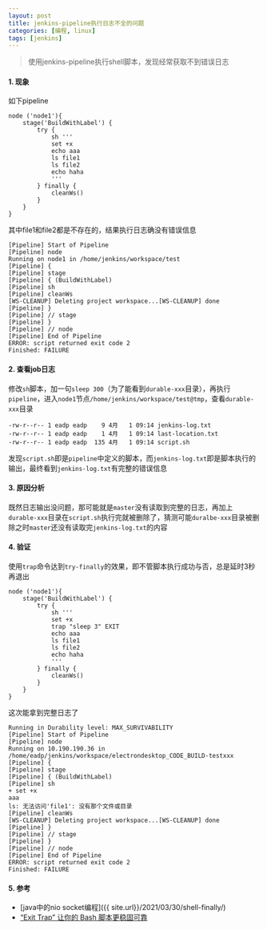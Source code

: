 ```yaml
---
layout: post
title: jenkins-pipeline执行日志不全的问题
categories: [编程, linux]
tags: [jenkins]
---
```


> 使用jenkins-pipeline执行shell脚本，发现经常获取不到错误日志

#### 1. 现象

如下pipeline
```
node ('node1'){
    stage('BuildWithLabel') {
        try {
            sh '''
            set +x
            echo aaa
            ls file1
            ls file2
            echo haha
            '''
        } finally {
            cleanWs()
        }
    }
}
```

其中file1和file2都是不存在的，结果执行日志确没有错误信息

```
[Pipeline] Start of Pipeline
[Pipeline] node
Running on node1 in /home/jenkins/workspace/test
[Pipeline] {
[Pipeline] stage
[Pipeline] { (BuildWithLabel)
[Pipeline] sh
[Pipeline] cleanWs
[WS-CLEANUP] Deleting project workspace...[WS-CLEANUP] done
[Pipeline] }
[Pipeline] // stage
[Pipeline] }
[Pipeline] // node
[Pipeline] End of Pipeline
ERROR: script returned exit code 2
Finished: FAILURE
```


#### 2. 查看job日志

修改`sh`脚本，加一句`sleep 300`（为了能看到`durable-xxx`目录），再执行`pipeline`，进入`node1`节点`/home/jenkins/workspace/test@tmp`，查看`durable-xxx`目录

```
-rw-r--r-- 1 eadp eadp    9 4月   1 09:14 jenkins-log.txt
-rw-r--r-- 1 eadp eadp    1 4月   1 09:14 last-location.txt
-rw-r--r-- 1 eadp eadp  135 4月   1 09:14 script.sh
```

发现`script.sh`即是`pipeline`中定义的脚本，而`jenkins-log.txt`即是脚本执行的输出，最终看到`jenkins-log.txt`有完整的错误信息

#### 3. 原因分析

既然日志输出没问题，那可能就是`master`没有读取到完整的日志，再加上`durable-xxx`目录在`script.sh`执行完就被删除了，猜测可能`duralbe-xxx`目录被删除之时`master`还没有读取完`jenkins-log.txt`的内容

#### 4. 验证

使用`trap`命令达到`try-finally`的效果，即不管脚本执行成功与否，总是延时3秒再退出
```
node ('node1'){
    stage('BuildWithLabel') {
        try {
            sh '''
            set +x
            trap "sleep 3" EXIT
            echo aaa
            ls file1
            ls file2
            echo haha
            '''
        } finally {
            cleanWs()
        }
    }
}
```

这次能拿到完整日志了

```
Running in Durability level: MAX_SURVIVABILITY
[Pipeline] Start of Pipeline
[Pipeline] node
Running on 10.190.190.36 in /home/eadp/jenkins/workspace/electrondesktop_CODE_BUILD-testxxx
[Pipeline] {
[Pipeline] stage
[Pipeline] { (BuildWithLabel)
[Pipeline] sh
+ set +x
aaa
ls: 无法访问'file1': 没有那个文件或目录
[Pipeline] cleanWs
[WS-CLEANUP] Deleting project workspace...[WS-CLEANUP] done
[Pipeline] }
[Pipeline] // stage
[Pipeline] }
[Pipeline] // node
[Pipeline] End of Pipeline
ERROR: script returned exit code 2
Finished: FAILURE
```

#### 5. 参考

* [java中的nio socket编程]({{ site.url}}/2021/03/30/shell-finally/)
* [“Exit Trap” 让你的 Bash 脚本更稳固可靠](https://linux.cn/article-9639-1.html)